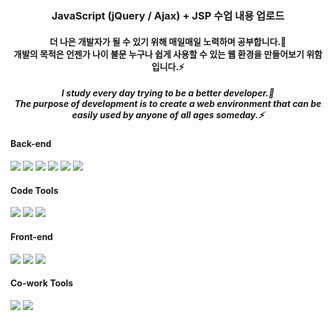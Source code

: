 <div align="center">
<h3>JavaScript (jQuery / Ajax) + JSP 수업 내용 업로드</h3>

<h4>더 나은 개발자가 될 수 있기 위해 매일매일 노력하며 공부합니다.🌱<br>
개발의 목적은 언젠가 나이 불문 누구나 쉽게 사용할 수 있는 웹 환경을 만들어보기 위함입니다.⚡</h4>

<h5>I study every day trying to be a better developer.🌱<br>
The purpose of development is to create a web environment that can be easily used by anyone of all ages someday.⚡</h5>
</div>

<h4>Back-end</h4>
<div>
<img src="https://img.shields.io/badge/JavaScript-F7DF1E?style=flat-square&logo=javascript&logoColor=white"/>&nbsp;<img src="https://img.shields.io/badge/Java-437291?style=flat-square&logo=openjdk&logoColor=white"/>&nbsp;<img src="https://img.shields.io/badge/MySQL-4479A1?style=flat-square&logo=mysql&logoColor=white"/>&nbsp;<img src="https://img.shields.io/badge/Oracle-F80000?style=flat-square&logo=oracle&logoColor=white"/>&nbsp;<img src="https://img.shields.io/badge/JQuery-0769AD?style=flat-square&logo=jquery&logoColor=white"/>&nbsp;<img src="https://img.shields.io/badge/JSON-000000?style=flat-square&logo=json&logoColor=white"/>
</div>
<h4>Code Tools</h5>
<div>
<img src="https://img.shields.io/badge/EclipseIDE-2C2255?style=flat-square&logo=eclipseide&logoColor=white"/>&nbsp;<img src="https://img.shields.io/badge/Spring-6DB33F?style=flat-square&logo=spring&logoColor=white"/>&nbsp;<img src="https://img.shields.io/badge/VSCode-007ACC?style=flat-square&logo=visualstudiocode&logoColor=white"/>
</div>
<h4>Front-end</h4>
<div>
<img src="https://img.shields.io/badge/HTML-E34F26?style=flat-square&logo=html5&logoColor=white"/>&nbsp;<img src="https://img.shields.io/badge/CSS-1572B6?style=flat-square&logo=css3&logoColor=white"/>&nbsp;<img src="https://img.shields.io/badge/BootStrap-7952B3?style=flat-square&logo=bootstrap&logoColor=white"/>
</div>
<h4>Co-work Tools</h4>
<div>
<img src="https://img.shields.io/badge/Git-181717?style=flat-square&logo=github&logoColor=white"/>&nbsp;<img src="https://img.shields.io/badge/Notion-000000?style=flat-square&logo=notion&logoColor=white"/>
</div>
